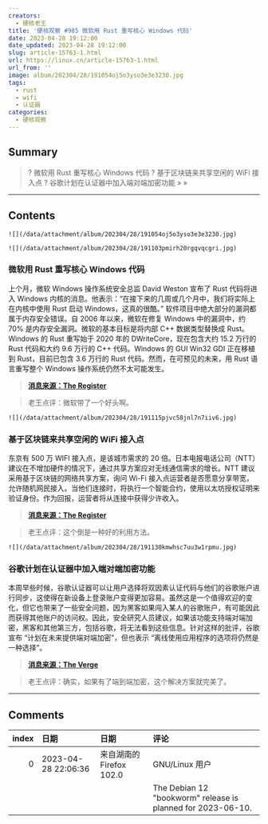 ```yaml
---
creators:
  - 硬核老王
title: '硬核观察 #985 微软用 Rust 重写核心 Windows 代码'
date: 2023-04-28 19:12:00
date_updated: 2023-04-28 19:12:00
slug: article-15763-1.html
url: https://linux.cn/article-15763-1.html
url_from: ''
image: album/202304/28/191054oj5o3yso3e3e3230.jpg
tags:
  - rust
  - wifi
  - 认证器
categories:
  - 硬核观察
---
```


## Summary

> ? 微软用 Rust 重写核心 Windows 代码
> ? 基于区块链来共享空闲的 WiFi 接入点
> ? 谷歌计划在认证器中加入端对端加密功能
> » 
> »

***

<!-- more -->

## Contents

`![](/data/attachment/album/202304/28/191054oj5o3yso3e3e3230.jpg)`

`![](/data/attachment/album/202304/28/191103pmirh20rgqvqcgri.jpg)`

### 微软用 Rust 重写核心 Windows 代码

上个月，微软 Windows 操作系统安全总监 David Weston 宣布了 Rust 代码将进入 Windows 内核的消息。他表示：“在接下来的几周或几个月中，我们将实际上在内核中使用 Rust 启动 Windows，这真的很酷。” 软件项目中绝大部分的漏洞都属于内存安全错误。自 2006 年以来，微软在修复 Windows 中的漏洞中，约 70% 是内存安全漏洞。微软的基本目标是将内部 C++ 数据类型替换成 Rust。Windows 的 Rust 重写始于 2020 年的 DWriteCore，现在包含大约 15.2 万行的 Rust 代码和大约 9.6 万行的 C++ 代码。Windows 的 GUI Win32 GDI 正在移植到 Rust，目前已包含 3.6 万行的 Rust 代码。然而，在可预见的未来，用 Rust 语言重写整个 Windows 操作系统仍然不太可能发生。

> 
> **[消息来源：The Register](https://www.theregister.com/2023/04/27/microsoft_windows_rust/)**
> 
> 
> 

> 
> 老王点评：微软带了一个好头啊。
> 
> 
> 

`![](/data/attachment/album/202304/28/191115pjvc58jnl7n7iiv6.jpg)`

### 基于区块链来共享空闲的 WiFi 接入点

东京有 500 万 WIFI 接入点，是该城市需求的 20 倍。日本电报电话公司（NTT）建议在不增加硬件的情况下，通过共享方案应对无线通信需求的增长。NTT 建议采用基于区块链的网络共享方案，询问 Wi-Fi 接入点运营者是否愿意分享带宽，允许随机网民接入。当他们连接时，将执行一个智能合约，使用以太坊授权证明来验证身份。作为回报，运营者将从连接中获得少许收入。

> 
> **[消息来源：The Register](https://www.theregister.com/2023/04/27/ntt_network_sharing_blockchain/)**
> 
> 
> 

> 
> 老王点评：这个倒是一种好的利用方法。
> 
> 
> 

`![](/data/attachment/album/202304/28/191130kmwhsc7uu3w1rpmu.jpg)`

### 谷歌计划在认证器中加入端对端加密功能

本周早些时候，谷歌认证器可以让用户选择将双因素认证代码与他们的谷歌账户进行同步，这使得在新设备上登录账户变得更加容易。虽然这是一个值得欢迎的变化，但它也带来了一些安全问题，因为黑客如果闯入某人的谷歌账户，有可能因此而获得其他账户的访问权。因此，安全研究人员建议，如果该功能支持端对端加密，黑客和其他第三方，包括谷歌，将无法看到这些信息。针对这样的批评，谷歌宣布 “计划在未来提供端对端加密”，但也表示 “离线使用应用程序的选项将仍然是一种选择”。

> 
> **[消息来源：The Verge](https://www.theverge.com/2023/4/27/23700612/google-authenticator-end-to-end-encryption-e2ee)**
> 
> 
> 

> 
> 老王点评：确实，如果有了端到端加密，这个解决方案就完美了。
> 
> 
>

***

## Comments

|   index | 日期                | 日期                                    | 评论                                                                  |
|--------:|:--------------------|:----------------------------------------|:----------------------------------------------------------------------|
|       0 | 2023-04-28 22:06:36 | 来自湖南的 Firefox 102.0|GNU/Linux 用户 | PLUS:<br />                                                           |
|         |                     |                                         | The Debian 12 &quot;bookworm&quot; release is planned for 2023-06-10. |
